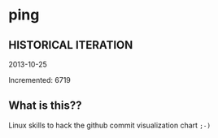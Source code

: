# ping

## HISTORICAL ITERATION
2013-10-25

Incremented: 6719

## What is this?? 
Linux skills to hack the github commit visualization chart `;-)`
